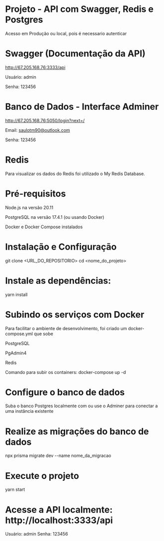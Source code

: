 # Projeto - API com Swagger, Redis e Postgres

 Acesso em Produção ou local, pois é necessario autenticar

# Swagger (Documentação da API)

http://67.205.168.76:3333/api

Usuário: admin

Senha: 123456

# Banco de Dados - Interface Adminer

http://67.205.168.76:5050/login?next=/

Email: saulotm90@outlook.com

Senha: 123456

# Redis
Para visualizar os dados do Redis foi utilizado o My Redis Database.

# Pré-requisitos

Node.js na versão 20.11

PostgreSQL na versão 17.4.1 (ou usando Docker)

Docker e Docker Compose instalados


# Instalação e Configuração

git clone <URL_DO_REPOSITORIO>
cd <nome_do_projeto>

# Instale as dependências:

yarn install

# Subindo os serviços com Docker

Para facilitar o ambiente de desenvolvimento, foi criado um docker-compose.yml que sobe

PostgreSQL

PgAdmin4

Redis

Comando para subir os containers: docker-compose up -d

# Configure o banco de dados

Suba o banco Postgres localmente com ou use o Adminer para conectar a uma instância existente

# Realize as migrações do banco de dados

npx prisma migrate dev --name nome_da_migracao

# Execute o projeto

yarn start

# Acesse a API localmente: http://localhost:3333/api

Usuário: admin
Senha: 123456

